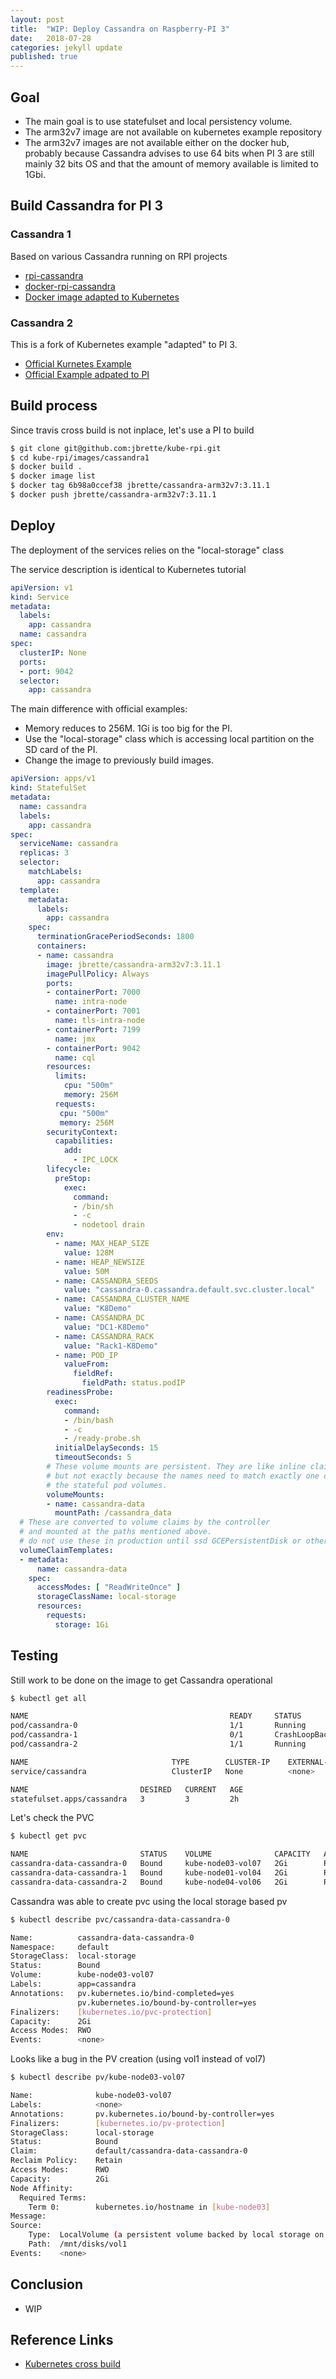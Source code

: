 ```yaml
---
layout: post
title:  "WIP: Deploy Cassandra on Raspberry-PI 3"
date:   2018-07-28
categories: jekyll update
published: true
---
```


## Goal

- The main goal is to use statefulset and local persistency volume.
- The arm32v7 image are not available on kubernetes example repository
- The arm32v7 images are not available either on the docker hub, probably because Cassandra advises to use 64 bits when PI 3 are still mainly 32 bits OS and that the amount of memory available is limited to 1Gbi.

## Build Cassandra for PI 3

### Cassandra 1

Based on various Cassandra running on RPI projects

- [rpi-cassandra](https://hub.docker.com/r/charlesyan/rpi-cassandra/)
- [docker-rpi-cassandra](https://github.com/mcfongtw/docker-rpi-cassandra/)
- [Docker image adapted to Kubernetes](https://github.com/jbrette/kube-rpi/tree/master/images/cassandra1)


### Cassandra 2

This is a fork of Kubernetes example "adapted" to PI 3.

- [Official Kurnetes Example](https://github.com/jbrette/examples/tree/master/cassandra)
- [Official Example adpated to PI](https://github.com/jbrette/kube-rpi/tree/master/images/cassandra2)

## Build process

Since travis cross build is not inplace, let's use a PI to build
```bash
$ git clone git@github.com:jbrette/kube-rpi.git
$ cd kube-rpi/images/cassandra1
$ docker build .
$ docker image list
$ docker tag 6b98a0ccef38 jbrette/cassandra-arm32v7:3.11.1
$ docker push jbrette/cassandra-arm32v7:3.11.1
```

## Deploy

The deployment of the services relies on the "local-storage" class

The service description is identical to Kubernetes tutorial

```yaml
apiVersion: v1
kind: Service
metadata:
  labels:
    app: cassandra
  name: cassandra
spec:
  clusterIP: None
  ports:
  - port: 9042
  selector:
    app: cassandra
```

The main difference with official examples:
- Memory reduces to 256M. 1Gi is too big for the PI.
- Use the "local-storage" class which is accessing local partition on the SD card of the PI.
- Change the image to previously build images.

```yaml
apiVersion: apps/v1
kind: StatefulSet
metadata:
  name: cassandra
  labels:
    app: cassandra
spec:
  serviceName: cassandra
  replicas: 3
  selector:
    matchLabels:
      app: cassandra
  template:
    metadata:
      labels:
        app: cassandra
    spec:
      terminationGracePeriodSeconds: 1800
      containers:
      - name: cassandra
        image: jbrette/cassandra-arm32v7:3.11.1
        imagePullPolicy: Always
        ports:
        - containerPort: 7000
          name: intra-node
        - containerPort: 7001
          name: tls-intra-node
        - containerPort: 7199
          name: jmx
        - containerPort: 9042
          name: cql
        resources:
          limits:
            cpu: "500m"
            memory: 256M
          requests:
           cpu: "500m"
           memory: 256M
        securityContext:
          capabilities:
            add:
              - IPC_LOCK
        lifecycle:
          preStop:
            exec:
              command:
              - /bin/sh
              - -c
              - nodetool drain
        env:
          - name: MAX_HEAP_SIZE
            value: 128M
          - name: HEAP_NEWSIZE
            value: 50M
          - name: CASSANDRA_SEEDS
            value: "cassandra-0.cassandra.default.svc.cluster.local"
          - name: CASSANDRA_CLUSTER_NAME
            value: "K8Demo"
          - name: CASSANDRA_DC
            value: "DC1-K8Demo"
          - name: CASSANDRA_RACK
            value: "Rack1-K8Demo"
          - name: POD_IP
            valueFrom:
              fieldRef:
                fieldPath: status.podIP
        readinessProbe:
          exec:
            command:
            - /bin/bash
            - -c
            - /ready-probe.sh
          initialDelaySeconds: 15
          timeoutSeconds: 5
        # These volume mounts are persistent. They are like inline claims,
        # but not exactly because the names need to match exactly one of
        # the stateful pod volumes.
        volumeMounts:
        - name: cassandra-data
          mountPath: /cassandra_data
  # These are converted to volume claims by the controller
  # and mounted at the paths mentioned above.
  # do not use these in production until ssd GCEPersistentDisk or other ssd pd
  volumeClaimTemplates:
  - metadata:
      name: cassandra-data
    spec:
      accessModes: [ "ReadWriteOnce" ]
      storageClassName: local-storage
      resources:
        requests:
          storage: 1Gi

```

## Testing

Still work to be done on the image to get Cassandra operational

```bash
$ kubectl get all

NAME                                             READY     STATUS             RESTARTS   AGE
pod/cassandra-0                                  1/1       Running            0          2h
pod/cassandra-1                                  0/1       CrashLoopBackOff   32         2h
pod/cassandra-2                                  1/1       Running            0          2h

NAME                                TYPE        CLUSTER-IP    EXTERNAL-IP   PORT(S)          AGE
service/cassandra                   ClusterIP   None          <none>        9042/TCP         5h

NAME                         DESIRED   CURRENT   AGE
statefulset.apps/cassandra   3         3         2h
```

Let's check the PVC
```bash
$ kubectl get pvc

NAME                         STATUS    VOLUME              CAPACITY   ACCESS MODES   STORAGECLASS    AGE
cassandra-data-cassandra-0   Bound     kube-node03-vol07   2Gi        RWO            local-storage   5h
cassandra-data-cassandra-1   Bound     kube-node01-vol04   2Gi        RWO            local-storage   2h
cassandra-data-cassandra-2   Bound     kube-node04-vol06   2Gi        RWO            local-storage   2h
```

Cassandra was able to create pvc using the local storage based pv
```bash
$ kubectl describe pvc/cassandra-data-cassandra-0

Name:          cassandra-data-cassandra-0
Namespace:     default
StorageClass:  local-storage
Status:        Bound
Volume:        kube-node03-vol07
Labels:        app=cassandra
Annotations:   pv.kubernetes.io/bind-completed=yes
               pv.kubernetes.io/bound-by-controller=yes
Finalizers:    [kubernetes.io/pvc-protection]
Capacity:      2Gi
Access Modes:  RWO
Events:        <none>
```

Looks like a bug in the PV creation (using vol1 instead of vol7)
```bash
$ kubectl describe pv/kube-node03-vol07

Name:              kube-node03-vol07
Labels:            <none>
Annotations:       pv.kubernetes.io/bound-by-controller=yes
Finalizers:        [kubernetes.io/pv-protection]
StorageClass:      local-storage
Status:            Bound
Claim:             default/cassandra-data-cassandra-0
Reclaim Policy:    Retain
Access Modes:      RWO
Capacity:          2Gi
Node Affinity:
  Required Terms:
    Term 0:        kubernetes.io/hostname in [kube-node03]
Message:
Source:
    Type:  LocalVolume (a persistent volume backed by local storage on a node)
    Path:  /mnt/disks/vol1
Events:    <none>
```

## Conclusion

- WIP

## Reference Links

- [Kubernetes cross build]()

